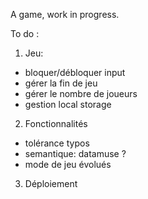 A game, work in progress.

To do :

1. Jeu:

- bloquer/débloquer input
- gérer la fin de jeu
- gérer le nombre de joueurs
- gestion local storage

2. Fonctionnalités

- tolérance typos
- semantique: datamuse ?
- mode de jeu évolués

3. Déploiement
